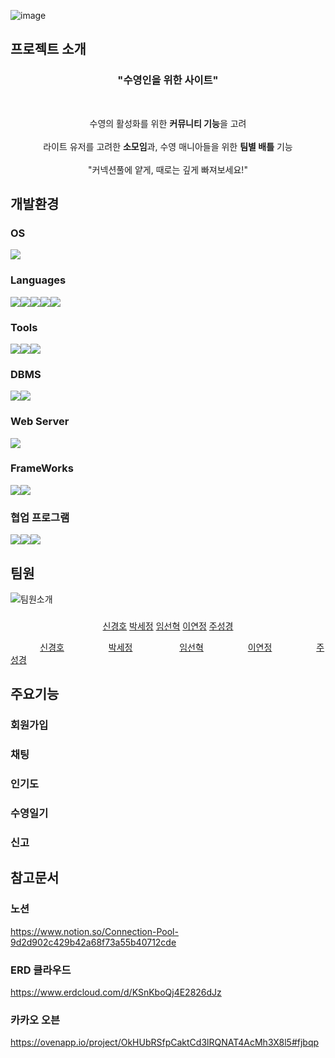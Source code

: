 ![image](https://user-images.githubusercontent.com/121650379/214137121-012c098c-d778-4e8c-a3a9-e70f965d7b31.png)

## 프로젝트 소개
<h3 align="center">"수영인을 위한 사이트"</h3>
<br>
<p align="center">
수영의 활성화를 위한 <b>커뮤니티 기능</b>을 고려 <br><br>
라이트 유저를 고려한 <b>소모임</b>과, 수영 매니아들을 위한 <b>팀별 배틀</b> 기능 <br><br>
"커넥션풀에 얕게, 때로는 깊게 빠져보세요!"

</p>



## 개발환경
### OS
<img src="https://img.shields.io/badge/window10-1572B6?style=for-the-badge&logo=windows&logoColor=white">

### Languages
<img src="https://img.shields.io/badge/java-007396?style=for-the-badge&logo=java&logoColor=white"><img src="https://img.shields.io/badge/HTML5-E34F26?style=for-the-badge&logo=HTML5&logoColor=white"><img src="https://img.shields.io/badge/CSS3-1572B6?style=for-the-badge&logo=CSS3&logoColor=white"><img src="https://img.shields.io/badge/JavaScript-F7DF1E?style=for-the-badge&logo=JavaScript&logoColor=white"><img src="https://img.shields.io/badge/jQuery-0769AD?style=for-the-badge&logo=jQuery&logoColor=white">

### Tools
<img src="https://img.shields.io/badge/Visual Studio-5C2D91?style=for-the-badge&logo=Visual Studio&logoColor=white"><img src="https://img.shields.io/badge/Eclipse IDE-2C2255?style=for-the-badge&logo=Eclipse IDE&logoColor=white"><img src="https://img.shields.io/badge/STS-6DB33F?style=for-the-badge&logo=Spring&logoColor=white">

### DBMS
<img src="https://img.shields.io/badge/Oracle-F80000?style=for-the-badge&logo=Oracle&logoColor=white"><img src="https://img.shields.io/badge/SqlDeveloper-gray?style=for-the-badge&logo=SqlDeveloper&logoColor=white">

### Web Server
<img src="https://img.shields.io/badge/Apache Tomcat-F8DC75?style=for-the-badge&logo=Apache Tomcat&logoColor=white">

### FrameWorks
<img src="https://img.shields.io/badge/Spring-6DB33F?style=for-the-badge&logo=Spring&logoColor=white"><img src="https://img.shields.io/badge/Bootstrap-7952B3?style=for-the-badge&logo=Bootstrap&logoColor=white">

### 협업 프로그램
<img src="https://img.shields.io/badge/github-181717?style=for-the-badge&logo=github&logoColor=white"><img src="https://img.shields.io/badge/git-F05032?style=for-the-badge&logo=git&logoColor=white"><img src="https://img.shields.io/badge/Notion-000000?style=for-the-badge&logo=Notion&logoColor=white">

## 팀원
![팀원소개](https://user-images.githubusercontent.com/121650379/214078262-15df22bf-316b-40fc-9c02-e6fdb079453d.png)

###

<div align="center">

[신경호](https://github.com/kyungho-SHIN)
[박세정](https://github.com/zoni613)
[임선혁](https://github.com/ImSeon01)
[이연정](https://github.com/YeonJeong1)
[주성경](https://github.com/n0n22)

</div>

&nbsp;&nbsp;&nbsp;&nbsp;&nbsp;&nbsp;&nbsp;&nbsp;&nbsp;&nbsp;&nbsp;&nbsp;[신경호](https://github.com/kyungho-SHIN) &nbsp;&nbsp;&nbsp;&nbsp;&nbsp;&nbsp;&nbsp;&nbsp;&nbsp;&nbsp;&nbsp;&nbsp;&nbsp;&nbsp;&nbsp;&nbsp;&nbsp;[박세정](https://github.com/zoni613)&nbsp;&nbsp;&nbsp;&nbsp;&nbsp;&nbsp;&nbsp;&nbsp;&nbsp;&nbsp;&nbsp;&nbsp;&nbsp;&nbsp;&nbsp;&nbsp;&nbsp;&nbsp;&nbsp;[임선혁](https://github.com/ImSeon01)&nbsp;&nbsp;&nbsp;&nbsp;&nbsp;&nbsp;&nbsp;&nbsp;&nbsp;&nbsp;&nbsp;&nbsp;&nbsp;&nbsp;&nbsp;&nbsp;&nbsp;&nbsp;[이연정](https://github.com/YeonJeong1)&nbsp;&nbsp;&nbsp;&nbsp;&nbsp;&nbsp;&nbsp;&nbsp;&nbsp;&nbsp;&nbsp;&nbsp;&nbsp;&nbsp;&nbsp;&nbsp;&nbsp;&nbsp;[주성경](https://github.com/n0n22)

## 주요기능
### 회원가입
### 채팅
### 인기도
### 수영일기
### 신고

## 참고문서
### 노션
https://www.notion.so/Connection-Pool-9d2d902c429b42a68f73a55b40712cde

### ERD 클라우드
https://www.erdcloud.com/d/KSnKboQj4E2826dJz

### 카카오 오븐
https://ovenapp.io/project/OkHUbRSfpCaktCd3lRQNAT4AcMh3X8l5#fjbqp
